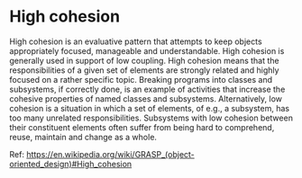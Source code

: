 # High cohesion

High cohesion is an evaluative pattern that attempts to keep objects appropriately focused, manageable and understandable. High cohesion is generally used in support of low coupling. High cohesion means that the responsibilities of a given set of elements are strongly related and highly focused on a rather specific topic. Breaking programs into classes and subsystems, if correctly done, is an example of activities that increase the cohesive properties of named classes and subsystems. Alternatively, low cohesion is a situation in which a set of elements, of e.g., a subsystem, has too many unrelated responsibilities. Subsystems with low cohesion between their constituent elements often suffer from being hard to comprehend, reuse, maintain and change as a whole.

Ref: https://en.wikipedia.org/wiki/GRASP_(object-oriented_design)#High_cohesion
